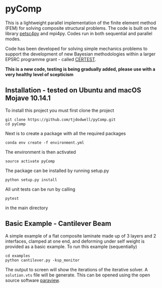 # pyComp

This is a lightweight parallel implementation of the finite element method (FEM) for solving composite structural problems. The code is built on the library [petsc4py](https://bitbucket.org/petsc/petsc4py/src/master/) and mpi4py. Codes run in both sequential and parallel modes.

Code has been developed for solving simple mechanics problems to support the development of new Bayesian methodologies within a larger EPSRC programme grant - called [CERTEST](https://www.composites-certest.com).

**This is a new code, testing is being gradually added, please use with a very healthy level of scepticism**

## Installation - tested on Ubuntu and macOS Mojave 10.14.1

To install this project you must first clone the project

```
git clone https://github.com/tjdodwell/pyComp.git
cd pyComp
```

Next is to create a package with all the required packages

```
conda env create -f environment.yml
```

The environment is then activated

```
source activate pyComp
```

The package can be installed by running setup.py

```
python setup.py install
```

All unit tests can be run by calling

```
pytest
```

in the main directory

## Basic Example - Cantilever Beam

A simple example of a flat composite laminate made up of 3 layers and 2 interfaces, clamped at one end, and deforming under self weight is provided as a basic example. To run this example (sequentially)

```
cd examples
python cantilever.py -ksp_monitor
```

The output to screen will show the iterations of the iterative solver. A `solution.vts` file will be generate. This can be opened using the open source software [paraview](https://www.paraview.org).
